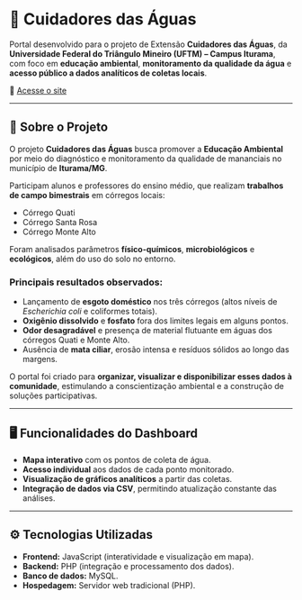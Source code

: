# 🌱 Cuidadores das Águas

Portal desenvolvido para o projeto de Extensão **Cuidadores das Águas**, da **Universidade Federal do Triângulo Mineiro (UFTM) – Campus Iturama**, com foco em **educação ambiental**, **monitoramento da qualidade da água** e **acesso público a dados analíticos de coletas locais**.

🔗 [Acesse o site](https://cuidadoresdasaguas.com.br/)

---

## 📖 Sobre o Projeto

O projeto **Cuidadores das Águas** busca promover a **Educação Ambiental** por meio do diagnóstico e monitoramento da qualidade de mananciais no município de **Iturama/MG**.  

Participam alunos e professores do ensino médio, que realizam **trabalhos de campo bimestrais** em córregos locais:

- Córrego Quati  
- Córrego Santa Rosa  
- Córrego Monte Alto  

Foram analisados parâmetros **físico-químicos**, **microbiológicos** e **ecológicos**, além do uso do solo no entorno.

### Principais resultados observados:
- Lançamento de **esgoto doméstico** nos três córregos (altos níveis de *Escherichia coli* e coliformes totais).  
- **Oxigênio dissolvido** e **fosfato** fora dos limites legais em alguns pontos.  
- **Odor desagradável** e presença de material flutuante em águas dos córregos Quati e Monte Alto.  
- Ausência de **mata ciliar**, erosão intensa e resíduos sólidos ao longo das margens.  

O portal foi criado para **organizar, visualizar e disponibilizar esses dados à comunidade**, estimulando a conscientização ambiental e a construção de soluções participativas.  

---

## 🖥️ Funcionalidades do Dashboard

- **Mapa interativo** com os pontos de coleta de água.  
- **Acesso individual** aos dados de cada ponto monitorado.  
- **Visualização de gráficos analíticos** a partir das coletas.  
- **Integração de dados via CSV**, permitindo atualização constante das análises.  

---

## ⚙️ Tecnologias Utilizadas

- **Frontend:** JavaScript (interatividade e visualização em mapa).  
- **Backend:** PHP (integração e processamento dos dados).  
- **Banco de dados:** MySQL.  
- **Hospedagem:** Servidor web tradicional (PHP).  